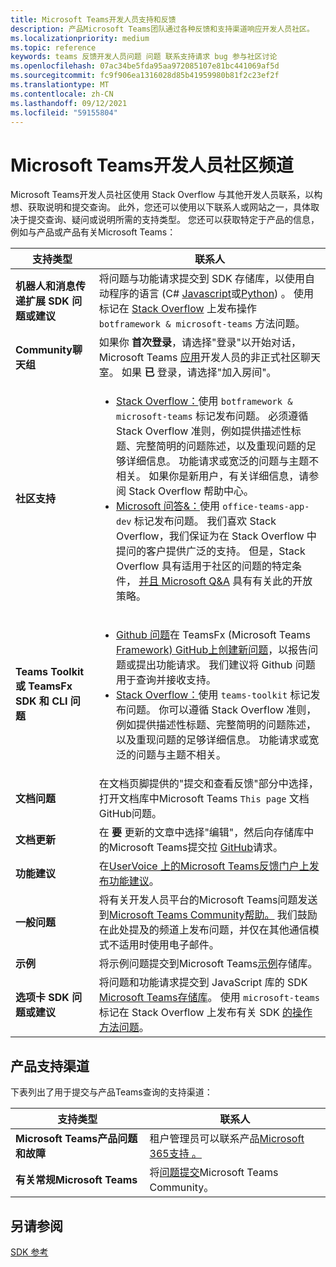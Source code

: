 ```yaml
---
title: Microsoft Teams开发人员支持和反馈
description: 产品Microsoft Teams团队通过各种反馈和支持渠道响应开发人员社区。
ms.localizationpriority: medium
ms.topic: reference
keywords: teams 反馈开发人员问题 问题 联系支持请求 bug 参与社区讨论
ms.openlocfilehash: 07ac34be5fda95aa972085107e81bc441069af5d
ms.sourcegitcommit: fc9f906ea1316028d85b41959980b81f2c23ef2f
ms.translationtype: MT
ms.contentlocale: zh-CN
ms.lasthandoff: 09/12/2021
ms.locfileid: "59155804"
---
```

# <a name="microsoft-teams-developer-community-channels"></a>Microsoft Teams开发人员社区频道

Microsoft Teams开发人员社区使用 Stack Overflow 与其他开发人员联系，以构想、获取说明和提交查询。 此外，您还可以使用以下联系人或网站之一，具体取决于提交查询、疑问或说明所需的支持类型。 您还可以获取特定于产品的信息，例如与产品或产品有关Microsoft Teams：

|            **支持类型**            |               **联系人**                                                                                  |
|-----------------------------------------------------|---------------------------------------------------------------------------------------------------------------------------------------------------------------------------------------------------------------------------------------------------------------------------------------------------------------------------------------------------------------------------------------------------------------------------------------------------------------------------------------------------|
|         **机器人和消息传递扩展 SDK 问题或建议**         | 将问题与功能请求提交到 SDK 存储库，以使用自动程序的语言 (C# [](https://github.com/Microsoft/botbuilder-dotnet/) [Javascript](https://github.com/Microsoft/botbuilder-js)或[Python](https://github.com/Microsoft/botbuilder-python)) 。 使用 标记在 [Stack Overflow](https://stackoverflow.com/questions/tagged/botframework%20microsoft-teams) 上发布操作 `botframework & microsoft-teams` 方法问题。   |
|         **Community聊天组**         |  如果你 **首次登录**，请选择"登录"以开始对话，Microsoft Teams [应用](https://gitter.im/OfficeDev/MicrosoftTeamsAppDev)开发人员的非正式社区聊天室。 如果 **已** 登录，请选择"加入房间"。      |
|            **社区支持**             |     <ul><li> [Stack Overflow：](https://stackoverflow.com/questions/tagged/microsoft-teams)使用 `botframework & microsoft-teams` 标记发布问题。 必须遵循 Stack Overflow 准则，例如提供描述性标题、完整简明的问题陈述，以及重现问题的足够详细信息。 功能请求或宽泛的问题与主题不相关。 如果你是新用户，有关详细信息，请参阅 Stack Overflow 帮助中心。 </li>                                                                                                                                                                       <li>  [Microsoft 问答&：](/answers/topics/office-teams-app-dev.html)使用 `office-teams-app-dev` 标记发布问题。 我们喜欢 Stack Overflow，我们保证为在 Stack Overflow 中提问的客户提供广泛的支持。 但是，Stack Overflow 具有适用于社区的问题的特定条件， [并且 Microsoft Q&A](/answers/topics/office-teams-app-dev.html) 具有有关此的开放策略。  </li> </ul>                                                                                            |
|          **Teams Toolkit或 TeamsFx SDK 和 CLI 问题**           |     <ul><li> [Github 问题](https://github.com/OfficeDev/TeamsFx/issues)在 TeamsFx (Microsoft Teams [Framework) GitHub上创建新问题](https://github.com/OfficeDev/TeamsFx)，以报告问题或提出功能请求。 我们建议将 Github 问题用于查询并接收支持。                                    <li>  [Stack Overflow：](https://stackoverflow.com/questions/tagged/teams-toolkit)使用 `teams-toolkit` 标记发布问题。 你可以遵循 Stack Overflow 准则，例如提供描述性标题、完整简明的问题陈述，以及重现问题的足够详细信息。 功能请求或宽泛的问题与主题不相关。 </li> </ul>                                                                                            |
|  **文档问题**  |        在文档页脚提供的"提交和查看反馈"部分中选择，打开文档库中Microsoft Teams `This page` 文档GitHub[](https://github.com/MicrosoftDocs/msteams-docs/issues)问题。                                                                                                                                                                                             |
|  **文档更新**           |     在 **要** 更新的文章中选择"编辑"，然后向存储库中的Microsoft Teams提交拉 [GitHub](https://github.com/MicrosoftDocs/msteams-docs)请求。                                                                                                                                                           |
|       **功能建议**       |                                                                                                                                                                      在[UserVoice 上的Microsoft Teams反馈门户上发布功能建议](https://microsoftteams.uservoice.com/forums/555103-public-preview/category/182881-developer-platform)。                                                                                                                                                                      |
|       **一般问题**         |将有关开发人员平台的Microsoft Teams问题发送到[Microsoft Teams Community帮助。](mailto:microsoftteamsdev@microsoft.com) 我们鼓励在此处提及的频道上发布问题，并仅在其他通信模式不适用时使用电子邮件。                                                                                                                                                                      |
|        **示例**         | 将示例问题提交到Microsoft Teams[示例](https://github.com/OfficeDev/Microsoft-Teams-Samples)存储库。|
|           **选项卡 SDK 问题或建议**          |         将问题和功能请求提交到 JavaScript 库的 SDK [Microsoft Teams存储库](https://github.com/OfficeDev/microsoft-teams-library-js/issues)。 使用 `microsoft-teams` 标记在 Stack Overflow 上发布有关 SDK [的操作方法问题](https://stackoverflow.com/questions/tagged/microsoft-teams)。                                                                                                                                                                            |

## <a name="product-support-channels"></a>产品支持渠道
下表列出了用于提交与产品Teams查询的支持渠道：

|            **支持类型**            |               **联系人**                                                                                  |
|-----------------------------------------------------|---------------------------------------------------------------------------------------------------------------------------------------------------------------------------------------------------------------------------------------------------------------------------------------------------------------------------------------------------------------------------------------------------------------------------------------------------------------------------------------------------|
|         **Microsoft Teams产品问题和故障**          | 租户管理员可以联系产品[Microsoft 365支持 。](/microsoft-365/admin/contact-support-for-business-products)                                                            |
|        **有关常规Microsoft Teams**        |  将[问题提交](https://answers.microsoft.com/en-us/msteams/forum)Microsoft Teams Community。               |                                                           

## <a name="see-also"></a>另请参阅

[SDK 参考](/javascript/api/overview/msteams-client?view=msteams-client-js-latest&preserve-view=true)
